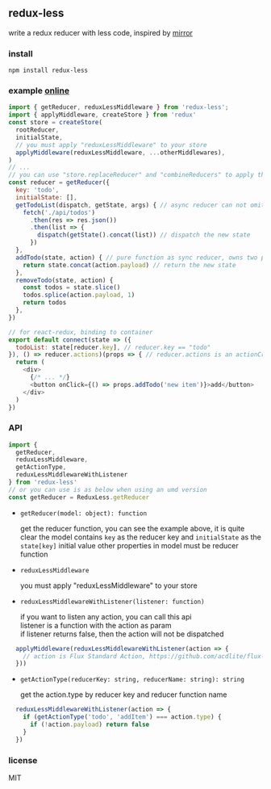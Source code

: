 ## redux-less
write a redux reducer with less code, inspired by [mirror](https://github.com/mirrorjs/mirror)

### install
`npm install redux-less`

### example [online](https://jsfiddle.net/tingyuan/q0ehjo2r/)

```javascript
import { getReducer, reduxLessMiddleware } from 'redux-less';
import { applyMiddleware, createStore } from 'redux'
const store = createStore(
  rootReducer,
  initialState,
  // you must apply "reduxLessMiddleware" to your store
  applyMiddleware(reduxLessMiddleware, ...otherMiddlewares),
)
// ...
// you can use "store.replaceReducer" and "combineReducers" to apply this reducer
const reducer = getReducer({
  key: 'todo',
  initialState: [],
  getTodoList(dispatch, getState, args) { // async reducer can not omit "args" param
    fetch('./api/todos')
      .then(res => res.json())
      .then(list => {
        dispatch(getState().concat(list)) // dispatch the new state
      })
  },
  addTodo(state, action) { // pure function as sync reducer, owns two params
    return state.concat(action.payload) // return the new state
  },
  removeTodo(state, action) {
    const todos = state.slice()
    todos.splice(action.payload, 1)
    return todos
  },
})

// for react-redux, binding to container
export default connect(state => ({
  todoList: state[reducer.key], // reducer.key == "todo"
}), () => reducer.actions)(props => { // reducer.actions is an actionCreators map
  return (
    <div>
      {/* ... */}
      <button onClick={() => props.addTodo('new item')}>add</button>
    </div>
  )
})

```

### API

```javascript
import { 
  getReducer, 
  reduxLessMiddleware, 
  getActionType, 
  reduxLessMiddlewareWithListener 
} from 'redux-less'
// or you can use is as below when using an umd version
const getReducer = ReduxLess.getReducer
```

* `getReducer(model: object): function`

  get the reducer function, you can see the example above, it is quite clear
  the model contains `key` as the reducer key and `initialState` as the `state[key]` initial value
  other properties in model must be reducer function
* `reduxLessMiddleware`

  you must apply "reduxLessMiddleware" to your store
* `reduxLessMiddlewareWithListener(listener: function)`

  if you want to listen any action, you can call this api   
  listener is a function with the action as param    
  if listener returns false, then the action will not be dispatched    
```javascript
  applyMiddleware(reduxLessMiddlewareWithListener(action => {
    // action is Flux Standard Action, https://github.com/acdlite/flux-standard-action
  }))
```

* `getActionType(reducerKey: string, reducerName: string): string`

  get the action.type by reducer key and reducer function name
```javascript
  reduxLessMiddlewareWithListener(action => {
    if (getActionType('todo', 'addItem') === action.type) {
      if (!action.payload) return false
    }
  })
```  

### license
MIT
